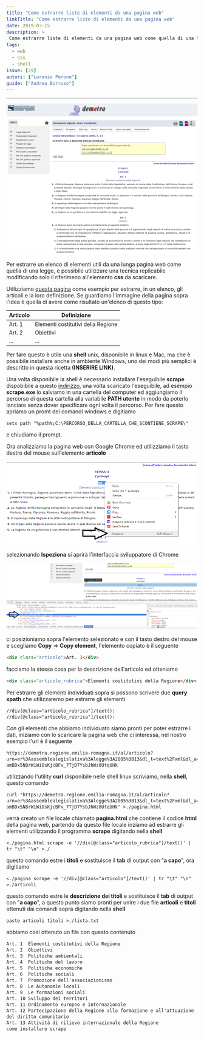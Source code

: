 ```yaml
---
title: "Come estrarre liste di elementi da una pagina web"
linkTitle: "Come estrarre liste di elementi da una pagina web"
date: 2019-03-15
description: >
 Come estrarre liste di elementi da una pagina web come quella di una legge.
tags:
  - web
  - css
  - shell
issue: [29]
autori: ["Lorenzo Perone"]
guide: ["Andrea Borruso"]
---
```


---

![image](./demetra_articolo.png)

Per estrarre un elenco di elementi utili da una lunga pagina web come quella di una legge, è possibile utilizzare una tecnica replicabile modificando solo il riferimeno all'elemento **css** da scaricare.

Utilizziamo [questa pagina](https://demetra.regione.emilia-romagna.it/al/articolo?urn=er%3Aassemblealegislativa%3Alegge%3A2005%3B13&dl_t=text%2Fxml&dl_a=y&dl_id=10&pr=idx%2C0%3Bartic%2C0%3Barticparziale%2C1&anc=tit1&fbclid=IwAR0Lcn8E89VosOWln-amBDx5N8rW1WiOsKjcBFv_7TjD7YsbJhWz0UtqUHk) come esempio per estrarre, in un elenco, gli articoli e la loro definizione. Se guardiamo l'immagine della pagina sopra l'idea è quella di avere come risultato un'elenco di questo tipo:

| Articolo | Definizione |
| --- | --- |
|Art. 1|Elementi costitutivi della Regione|
|Art. 2|Obiettivi|
|...|...|

Per fare questo è utile una **shell** unix, disponibile in linux e Mac, ma che è possibile installare anche in ambiente Windows, uno dei modi più semplici è descritto in questa ricetta **(INSERIRE LINK)**.

Una volta disponibile la shell è necessario installare l'eseguibile **scrape** dispobibile a questo [indirizzo](https://github.com/aborruso/scrape-cli/releases), una volta scaricato l'eseguibile, ad esempio **scrape.exe** lo salviamo in una cartella del computer ed aggiungiamo il percorso di questa cartella alla variabile **PATH utente** in modo da poterlo lanciare senza dover specificare ogni volta il percorso. Per fare questo apriamo un promt dei comandi windows e digitiamo

```
setx path "%path%;C:\PERCORSO_DELLA_CARTELLA_CHE_SCONTIENE_SCRAPE\"
```
e chiudiamo il prompt.

Ora analizziamo la pagina web con Google Chrome ed utilizziamo il tasto destro del mouse sull'elemento **articolo**

![ispeziona articolo](./ispeziona_articolo.png)

selezionando **Ispeziona** si aprirà l'interfaccia sviluppatore di Chrome

![intefaccia ispeziona articolo](./ispeziona_articolo_interfaccia.png)

ci posizioniamo sopra l'elemento selezionato e con il tasto destro del mouse e scegliamo **Copy** => **Copy element**, l'elemento copiato è il seguente

```html
<div class="articolo">Art. 1</div>
```

facciamo la stessa cosa per la descrizione dell'articolo ed otteniamo

```html
<div class="articolo_rubrica">Elementi costitutivi della Regione</div>
```

Per estrarre gli elementi individuati sopra si possono scrivere due **query xpath** che utilizzaremo per estrarre gli elementi

```
//div[@class="articolo_rubrica"]/text():
//div[@class="articolo_rubrica"]/text():
```

Con gli elementi che abbiamo individuato siamo pronti per poter estrarre i dati, iniziamo con lo scaricare la pagina web che ci interessa, nel nostro esempio l'url è il seguente

```
https://demetra.regione.emilia-romagna.it/al/articolo?urn=er%3Aassemblealegislativa%3Alegge%3A2005%3B13&dl_t=text%2Fxml&dl_a=y&dl_id=10&pr=idx%2C0%3Bartic%2C0%3Barticparziale%2C1&anc=tit1&fbclid=IwAR0Lcn8E89VosOWln-amBDx5N8rW1WiOsKjcBFv_7TjD7YsbJhWz0UtqUHk
```

utilizzando l'utility **curl** disponibile nelle shell linux scriviamo, nella **shell**, questo comando

```
curl "https://demetra.regione.emilia-romagna.it/al/articolo?urn=er%3Aassemblealegislativa%3Alegge%3A2005%3B13&dl_t=text%2Fxml&dl_a=y&dl_id=10&pr=idx%2C0%3Bartic%2C0%3Barticparziale%2C1&anc=tit1&fbclid=IwAR0Lcn8E89VosOWln-amBDx5N8rW1WiOsKjcBFv_7TjD7YsbJhWz0UtqUHk" >./pagina.html
```

verrà creato un file locale chiamato **pagina.html** che contiene il codice **html** della pagina web, partendo da questo file locale inziamo ad estrarre gli elementi utilizzando il programma **scrape** digitando nella **shell**

```
<./pagina.html scrape -e '//div[@class="articolo_rubrica"]/text()' | tr "\t" "\n" >./
```
questo comando estre i **titoli** e sostituisce il **tab** di output con "**a capo**", ora digitiamo

```
<./pagina scrape -e '//div[@class="articolo"]/text()' | tr "\t" "\n" >./articoli
```
questo comando estre le **descrizione dei titoli** e sostituisce il **tab** di output con "**a capo**", a questo punto siamo pronti per unire i due file **articoli** e **titoli** ottenuti dai comandi sopra digitando nella **shell**

```
paste articoli titoli >./lista.txt
```

abbiamo così ottenuto un file con questo contenuto

```
Art. 1  Elementi costitutivi della Regione
Art. 2  Obiettivi
Art. 3  Politiche ambientali
Art. 4  Politiche del lavoro
Art. 5  Politiche economiche
Art. 6  Politiche sociali
Art. 7  Promozione dell'associazionismo
Art. 8  Le Autonomie locali
Art. 9  Le formazioni sociali
Art. 10 Sviluppo dei territori
Art. 11 Ordinamento europeo e internazionale
Art. 12 Partecipazione della Regione alla formazione e all'attuazione  del diritto comunitario
Art. 13 Attività di rilievo internazionale della Regione
come installare scrape
```
